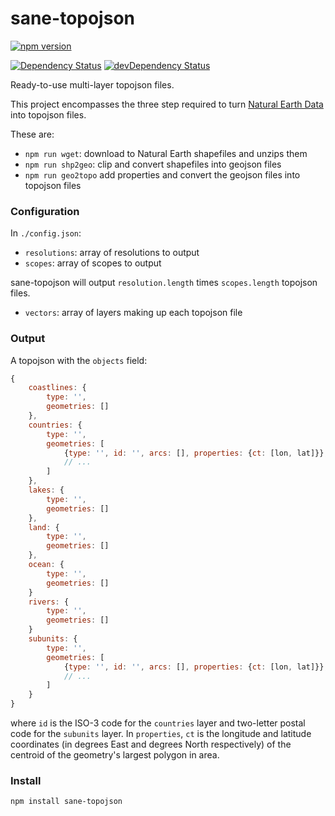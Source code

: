 # sane-topojson

[![npm version][badge-version]][npm]

[![Dependency Status][badge-deps]][deps]
[![devDependency Status][badge-dev-deps]][dev-deps]

Ready-to-use multi-layer topojson files.

This project encompasses the three step required to turn
[Natural Earth Data](http://www.naturalearthdata.com/) into topojson files.

These are:

- `npm run wget`: download to Natural Earth shapefiles and unzips them
- `npm run shp2geo`: clip and convert shapefiles into geojson files
- `npm run geo2topo` add properties and convert the geojson files into topojson
  files

### Configuration

In `./config.json`:

- `resolutions`: array of resolutions to output
- `scopes`: array of scopes to output

sane-topojson will output `resolution.length` times `scopes.length` topojson
files.

- `vectors`: array of layers making up each topojson file

### Output

A topojson with the `objects` field:

```js
{
    coastlines: {
        type: '',
        geometries: []    
    },
    countries: {
        type: '',
        geometries: [
            {type: '', id: '', arcs: [], properties: {ct: [lon, lat]}},
            // ...
        ]
    },
    lakes: {
        type: '',
        geometries: []    
    },
    land: {
        type: '',
        geometries: []    
    },
    ocean: {
        type: '',
        geometries: []    
    }
    rivers: {
        type: '',
        geometries: []    
    }
    subunits: {
        type: '',
        geometries: [
            {type: '', id: '', arcs: [], properties: {ct: [lon, lat]}},
            // ...
        ]
    }
}
```

where `id` is the ISO-3 code for the `countries` layer and two-letter postal
code for the `subunits` layer. In `properties`, `ct` is the longitude and
latitude coordinates (in degrees East and degrees North respectively) of the
centroid of the geometry's largest polygon in area.

### Install

```
npm install sane-topojson
```

[npm]: https://www.npmjs.com/package/sane-topojson
[badge-version]: https://badge.fury.io/js/sane-topojson.svg
[badge-deps]: https://david-dm.org/etpinard/sane-topojson.svg?style=flat-square
[deps]: https://david-dm.org/etpinard/sane-topojson
[badge-dev-deps]: https://david-dm.org/etpinard/sane-topojson/dev-status.svg?style=flat-square
[dev-deps]: https://david-dm.org/etpinard/sane-topojson#info=devDependencies
